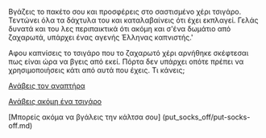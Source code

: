 Βγάζεις το πακέτο σου και προσφέρεις στο σαστισμένο χέρι τσιγάρο.
Τεντώνει όλα τα δάχτυλα του και καταλαβαίνεις ότι έχει εκπλαγεί. Γελάς
δυνατά και του λες περιπαικτικά ότι ακόμη και σ'ένα δωμάτιο από ζαχαρωτά,
υπάρχει ένας αγενής Έλληνας καπνιστής.'

Αφου καπνίσεις το τσιγάρο που το ζαχαρωτό χέρι αρνήθηκε σκέφτεσαι
πως είναι ώρα να βγεις από εκεί. Πόρτα δεν υπάρχει οπότε πρέπει
να χρησιμοποιήσεις κάτι από αυτά που έχεις. Τι κάνεις;

[Ανάβεις τον αναπτήρα](set_it_on_fire/set_it_on_fire.md)

[Ανάβεις ακόμη ένα τσιγάρο](intimacy/intimacy.md)

[Μπορείς ακόμα να βγάλεις την κάλτσα σου] (put_socks_off/put-socks-off.md)